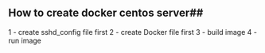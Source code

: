 ## How to create docker centos server##
1 - create sshd_config file first
2 - create Docker file first
3 - build image
4 - run image
